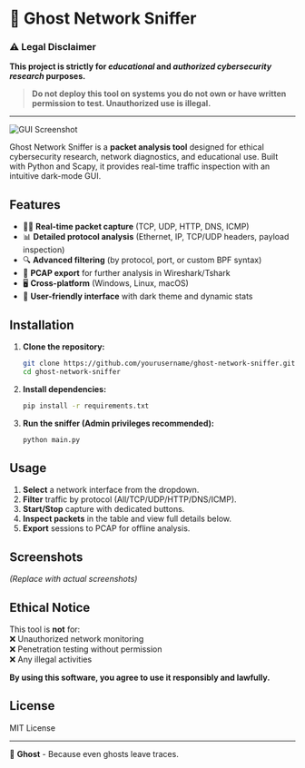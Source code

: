 # 👻 Ghost Network Sniffer  

### ⚠️ Legal Disclaimer  
**This project is strictly for *educational* and *authorized cybersecurity research* purposes.**  
> **Do not deploy this tool on systems you do not own or have written permission to test. Unauthorized use is illegal.**  

---

![GUI Screenshot](https://static.vecteezy.com/system/resources/thumbnails/028/781/942/small_2x/ghost-covered-in-white-cloth-shrouded-in-darkness-ambiguous-symbolism-ai-generated-photo.jpg)  
 
Ghost Network Sniffer is a **packet analysis tool** designed for ethical cybersecurity research, network diagnostics, and educational use. Built with Python and Scapy, it provides real-time traffic inspection with an intuitive dark-mode GUI.  

## Features  

- 🕵️‍♂️ **Real-time packet capture** (TCP, UDP, HTTP, DNS, ICMP)  
- 📊 **Detailed protocol analysis** (Ethernet, IP, TCP/UDP headers, payload inspection)  
- 🔍 **Advanced filtering** (by protocol, port, or custom BPF syntax)  
- 💾 **PCAP export** for further analysis in Wireshark/Tshark  
- 🖥️ **Cross-platform** (Windows, Linux, macOS)  
- 🎨 **User-friendly interface** with dark theme and dynamic stats  

## Installation  

1. **Clone the repository:**  
   ```bash
   git clone https://github.com/yourusername/ghost-network-sniffer.git
   cd ghost-network-sniffer
   ```  

2. **Install dependencies:**  
   ```bash
   pip install -r requirements.txt
   ```  

3. **Run the sniffer (Admin privileges recommended):**  
   ```bash
   python main.py
   ```  

## Usage  

1. **Select** a network interface from the dropdown.  
2. **Filter** traffic by protocol (All/TCP/UDP/HTTP/DNS/ICMP).  
3. **Start/Stop** capture with dedicated buttons.  
4. **Inspect packets** in the table and view full details below.  
5. **Export** sessions to PCAP for offline analysis.  

## Screenshots  
*(Replace with actual screenshots)*  

## Ethical Notice  
This tool is **not** for:  
❌ Unauthorized network monitoring  
❌ Penetration testing without permission  
❌ Any illegal activities  

**By using this software, you agree to use it responsibly and lawfully.**  

## License  
MIT License  

---  

👻 **Ghost** - Because even ghosts leave traces.  
